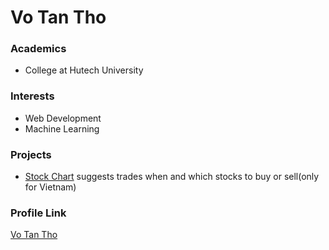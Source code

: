 # Vo Tan Tho

### Academics

- College at Hutech University

### Interests

- Web Development 
- Machine Learning

### Projects

- [Stock Chart](https://github.com/kensupermen/stock_chart) suggests trades when and which stocks to buy or sell(only for Vietnam)

### Profile Link

[Vo Tan Tho](https://github.com/kensupermen)
